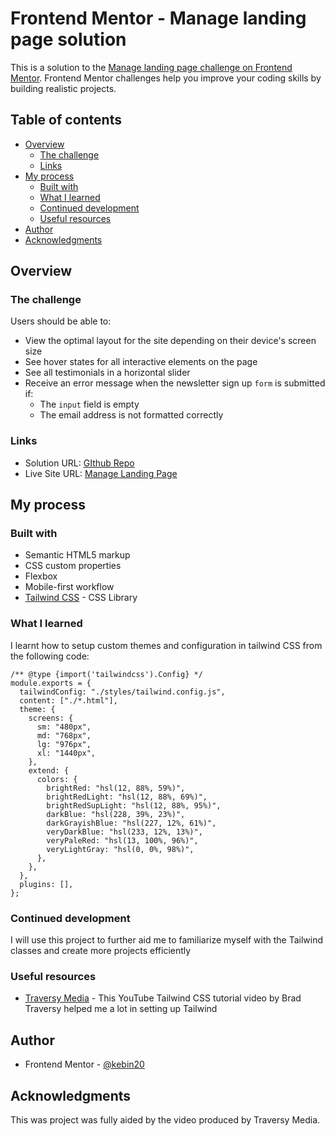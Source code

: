# Frontend Mentor - Manage landing page solution

This is a solution to the [Manage landing page challenge on Frontend Mentor](https://www.frontendmentor.io/challenges/manage-landing-page-SLXqC6P5). Frontend Mentor challenges help you improve your coding skills by building realistic projects. 

## Table of contents

- [Overview](#overview)
  - [The challenge](#the-challenge)
  - [Links](#links)
- [My process](#my-process)
  - [Built with](#built-with)
  - [What I learned](#what-i-learned)
  - [Continued development](#continued-development)
  - [Useful resources](#useful-resources)
- [Author](#author)
- [Acknowledgments](#acknowledgments)

## Overview

### The challenge

Users should be able to:

- View the optimal layout for the site depending on their device's screen size
- See hover states for all interactive elements on the page
- See all testimonials in a horizontal slider
- Receive an error message when the newsletter sign up `form` is submitted if:
  - The `input` field is empty
  - The email address is not formatted correctly


### Links

- Solution URL: [GIthub Repo](https://github.com/kebin20/manage-landing-page-master)
- Live Site URL: [Manage Landing Page](https://kebin20.github.io/manage-landing-page-master/)

## My process

### Built with

- Semantic HTML5 markup
- CSS custom properties
- Flexbox
- Mobile-first workflow
- [Tailwind CSS](https://tailwindcss.com/) - CSS Library

### What I learned

I learnt how to setup custom themes and configuration in tailwind CSS from the following code:


```
/** @type {import('tailwindcss').Config} */
module.exports = {
  tailwindConfig: "./styles/tailwind.config.js",
  content: ["./*.html"],
  theme: {
    screens: {
      sm: "480px",
      md: "768px",
      lg: "976px",
      xl: "1440px",
    },
    extend: {
      colors: {
        brightRed: "hsl(12, 88%, 59%)",
        brightRedLight: "hsl(12, 88%, 69%)",
        brightRedSupLight: "hsl(12, 88%, 95%)",
        darkBlue: "hsl(228, 39%, 23%)",
        darkGrayishBlue: "hsl(227, 12%, 61%)",
        veryDarkBlue: "hsl(233, 12%, 13%)",
        veryPaleRed: "hsl(13, 100%, 96%)",
        veryLightGray: "hsl(0, 0%, 98%)",
      },
    },
  },
  plugins: [],
};
```

### Continued development

I will use this project to further aid me to familiarize myself with the Tailwind classes and create more projects efficiently

### Useful resources

- [Traversy Media](https://www.example.com) - This YouTube Tailwind CSS tutorial video by Brad Traversy helped me a lot in setting up Tailwind


## Author

- Frontend Mentor - [@kebin20](https://www.frontendmentor.io/profile/kebin20)


## Acknowledgments

This was project was fully aided by the video produced by Traversy Media.